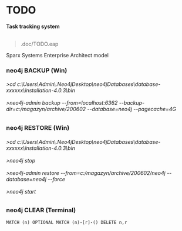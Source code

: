 <h1>TODO</h1>
<b>Task tracking system</b><br/><br/>
<blockquote>.doc/TODO.eap</blockquote>Sparx Systems Enterprise Architect model

<h3>neo4j BACKUP (Win)</h3>
<h6>
>cd c:\Users\Admin\.Neo4jDesktop\neo4jDatabases\database-<i>xxxxxx</i>\installation-4.0.3\bin<br/><br/>
>neo4j-admin backup --from=localhost:6362 --backup-dir=c:/magazyn/archive/200602 --database=neo4j --pagecache=4G
</h6>

<h3>neo4j RESTORE (Win)</h3>
<h6>
>cd c:\Users\Admin\.Neo4jDesktop\neo4jDatabases\database-<i>xxxxxx</i>\installation-4.0.3\bin<br/><br/>
>neo4j stop<br/><br/>
>neo4j-admin restore --from=c:/magazyn/archive/200602/neo4j --database=neo4j --force<br/><br/>
>neo4j start
</h6>

<h3>neo4j CLEAR (Terminal)</h3>
<code>MATCH (n) OPTIONAL MATCH (n)-[r]-() DELETE n,r</code><br>